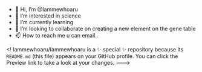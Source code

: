 - 👋 Hi, I’m @Iammewhoaru
- 👀 I’m interested in science
- 🌱 I’m currently learning
- 💞️ I’m looking to collaborate on creating a new element on the gene table 
- 📫 How to reach me u can email..

<!
Iammewhoaru/Iammewhoaru is a ✨ special ✨ repository because its `README.md` (this file) appears on your GitHub profile.
You can click the Preview link to take a look at your changes.
--->
